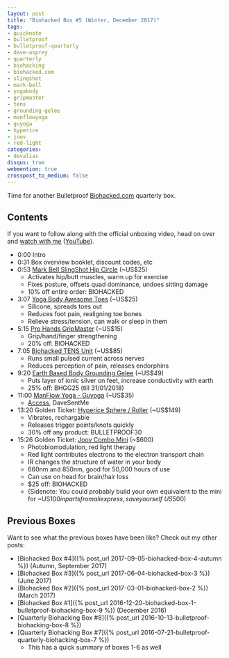 ```yaml
---
layout: post
title: "Biohacked Box #5 (Winter, December 2017)"
tags:
- quicknote
- bulletproof
- bulletproof-quarterly
- dave-asprey
- quarterly
- biohacking
- biohacked.com
- slingshot
- mark-bell
- yogabody
- gripmaster
- tens
- grounding-gelee
- manflowyoga
- guyoga
- hyperice
- joov
- red-light
categories:
- devalias
disqus: true
webmention: true
crosspost_to_medium: false
---
```

Time for another Bulletproof [Biohacked.com](http://biohacked.com/) quarterly box.

## Contents

If you want to follow along with the official unboxing video, head on over and [watch with me](https://biohacked.com/BBQ417/) ([YouTube](https://www.youtube.com/watch?v=DGgxn0rXnF0)).

* 0:00 Intro
* 0:31 Box overview booklet, discount codes, etc
* 0:53 [Mark Bell SlingShot Hip Circle](https://markbellslingshot.com/products/hip-circle) (~US$25)
    * Activates hip/butt muscles, warm up for exercise
    * Fixes posture, offsets quad dominance, undoes sitting damage
    * 10% off entire order: BIOHACKED
* 3:07 [Yoga Body Awesome Toes](http://www.yogabody.com/awesometoes-global/) (~US$25)
    * Silicone, spreads toes out
    * Reduces foot pain, realigning toe bones
    * Relieve stress/tension, can walk or sleep in them
* 5:15 [Pro Hands GripMaster](http://www.prohands.net/products/gripmaster.php) (~US$15)
    * Grip/hand/finger strengthening
    * 20% off: BIOHACKED
* 7:05 [Biohacked TENS Unit](https://biohacked.com/product/biohacked-tens-unit/) (~US$85)
    * Runs small pulsed current across nerves
    * Reduces perception of pain, releases endorphins
* 9:20 [Earth Based Body Grounding Gelee](https://earthbasedbody.com/product/grounding-gellee/) (~US$49)
    * Puts layer of ionic silver on feet, increase conductivity with earth
    * 25% off: BHGG25 (till 31/01/2018)
* 11:00 [ManFlow Yoga - Guyoga](https://manflowyoga.com/shop/guyoga/) (~US$35)
    * [Access](http://manflowyoga.com/biohacker), DaveSentMe
* 13:20 Golden Ticket: [Hyperice Sphere / Roller](http://hyperice.com/hypersphere) (~US$149)
    * Vibrates, rechargable
    * Releases trigger points/knots quickly
    * 30% off any product: BULLETPROOF30
* 15:26 Golden Ticket: [Joov Combo Mini](https://joovv.com/products/joovv-light?variant=39356431502) (~$600)
    * Photobiomodulation, red light therapy
    * Red light contributes electrons to the electron transport chain
    * IR changes the structure of water in your body
    * 660nm and 850nm, good for 50,000 hours of use
    * Can use on head for brain/hair loss
    * $25 off: BIOHACKED
    * (Sidenote: You could probably build your own equivalent to the mini for ~US$100 in parts from aliexpress, save yourself ~US$500)

## Previous Boxes

Want to see what the previous boxes have been like? Check out my other posts:

* [Biohacked Box #4]({% post_url 2017-09-05-biohacked-box-4-autumn %}) (Autumn, September 2017)
* [Biohacked Box #3]({% post_url 2017-06-04-biohacked-box-3 %}) (June 2017)
* [Biohacked Box #2]({% post_url 2017-03-01-biohacked-box-2 %}) (March 2017)
* [Biohacked Box #1]({% post_url 2016-12-20-biohacked-box-1-bulletproof-biohacking-box-9 %}) (December 2016)
* [Quarterly Biohacking Box #8]({% post_url 2016-10-13-bulletproof-biohacking-box-8 %})
* [Quarterly Biohacking Box #7]({% post_url 2016-07-21-bulletproof-quarterly-biohacking-box-7 %})
    * This has a quick summary of boxes 1-6 as well

